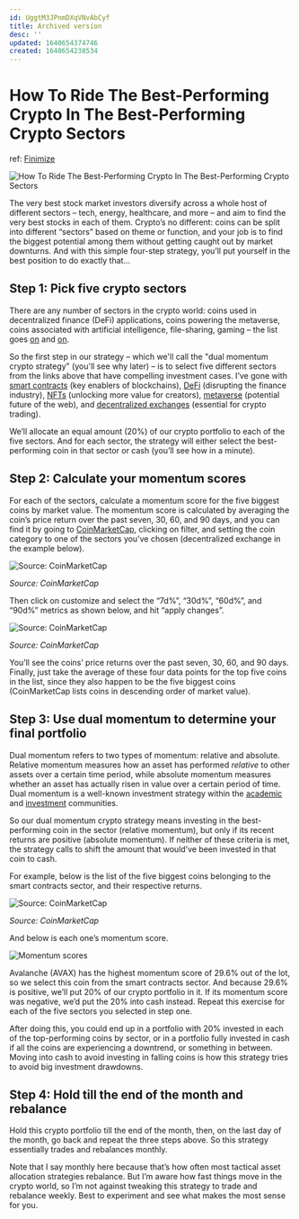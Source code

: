 ```yaml
---
id: UggtM3JPnmDXqVNvAbCyf
title: Archived version
desc: ''
updated: 1640654374746
created: 1640654238534
---
```

# How To Ride The Best-Performing Crypto In The Best-Performing Crypto Sectors

ref: [Finimize](https://subscriptions.finimize.com/content/Q29udGVudFBpZWNlOjM4ODM=/how-ride-best-performing-crypto-best-performing-crypto-sectors)

![How To Ride The Best-Performing Crypto In The Best-Performing Crypto Sectors](https://finimize-img.imgix.net/https%3A%2F%2Fi.imgur.com%2FfKgPNBJ.jpg?ixlib=python-3.1.2&s=84c6cd640b3567d0f792097312f68946)

The very best stock market investors diversify across a whole host of different sectors – tech, energy, healthcare, and more – and aim to find the very best stocks in each of them. Crypto’s no different: coins can be split into different “sectors” based on theme or function, and your job is to find the biggest potential among them without getting caught out by market downturns. And with this simple four-step strategy, you’ll put yourself in the best position to do exactly that…

## **Step 1: Pick five crypto sectors**

There are any number of sectors in the crypto world: coins used in decentralized finance (DeFi) applications, coins powering the metaverse, coins associated with artificial intelligence, file-sharing, gaming – the list goes [on](https://www.coingecko.com/en/categories) and [on](https://coinmarketcap.com/cryptocurrency-category/).

So the first step in our strategy – which we'll call the "dual momentum crypto strategy" (you'll see why later) – is to select five different sectors from the links above that have compelling investment cases. I’ve gone with [smart contracts](https://coinmarketcap.com/view/smart-contracts/) (key enablers of blockchains), [DeFi](https://coinmarketcap.com/view/defi/) (disrupting the finance industry), [NFTs](https://coinmarketcap.com/view/collectibles-nfts/) (unlocking more value for creators), [metaverse](https://coinmarketcap.com/view/metaverse/) (potential future of the web), and [decentralized exchanges](https://coinmarketcap.com/view/decentralized-exchange/) (essential for crypto trading).

We’ll allocate an equal amount (20%) of our crypto portfolio to each of the five sectors. And for each sector, the strategy will either select the best-performing coin in that sector or cash (you’ll see how in a minute).

## **Step 2: Calculate your momentum scores**

For each of the sectors, calculate a momentum score for the five biggest coins by market value. The momentum score is calculated by averaging the coin’s price return over the past seven, 30, 60, and 90 days, and you can find it by going to [CoinMarketCap](https://coinmarketcap.com/), clicking on filter, and setting the coin category to one of the sectors you’ve chosen (decentralized exchange in the example below).

![Source: CoinMarketCap](https://finimize-img.imgix.net/https%3A%2F%2Fi.imgur.com%2FuUomLd6.png?ixlib=python-3.1.2&s=56859160c4a684ee87b32cbb1822a24b)

_Source: CoinMarketCap_

Then click on customize and select the “7d%”, “30d%”, “60d%”, and “90d%” metrics as shown below, and hit “apply changes”.

![Source: CoinMarketCap](https://finimize-img.imgix.net/https%3A%2F%2Fi.imgur.com%2F3PplLqa.png?ixlib=python-3.1.2&s=2fe121ec4953b23d38151d91d64a59da)

_Source: CoinMarketCap_

You’ll see the coins’ price returns over the past seven, 30, 60, and 90 days. Finally, just take the average of these four data points for the top five coins in the list, since they also happen to be the five biggest coins (CoinMarketCap lists coins in descending order of market value).

## **Step 3: Use dual momentum to determine your final portfolio**

Dual momentum refers to two types of momentum: relative and absolute. Relative momentum measures how an asset has performed _relative_ to other assets over a certain time period, while absolute momentum measures whether an asset has actually risen in value over a certain period of time. Dual momentum is a well-known investment strategy within the [academic](https://papers.ssrn.com/sol3/papers.cfm?abstract_id=2042750) and [investment](https://engineeredportfolio.com/2018/05/02/accelerating-dual-momentum-investing/) communities.

So our dual momentum crypto strategy means investing in the best-performing coin in the sector (relative momentum), but only if its recent returns are positive (absolute momentum). If neither of these criteria is met, the strategy calls to shift the amount that would’ve been invested in that coin to cash.

For example, below is the list of the five biggest coins belonging to the smart contracts sector, and their respective returns.

![Source: CoinMarketCap](https://finimize-img.imgix.net/https%3A%2F%2Fi.imgur.com%2FotZxtmy.png?ixlib=python-3.1.2&s=fb438a4c38025ccaf30fe1dee8efaa7d)

_Source: CoinMarketCap_

And below is each one’s momentum score.

![Momentum scores](https://finimize-img.imgix.net/https%3A%2F%2Fi.imgur.com%2FJmmFjmR.png?ixlib=python-3.1.2&s=99c76a72ce5e45c9bda1d5b6768d036a)

Avalanche (AVAX) has the highest momentum score of 29.6% out of the lot, so we select this coin from the smart contracts sector. And because 29.6% is positive, we’ll put 20% of our crypto portfolio in it. If its momentum score was negative, we’d put the 20% into cash instead. Repeat this exercise for each of the five sectors you selected in step one.

After doing this, you could end up in a portfolio with 20% invested in each of the top-performing coins by sector, or in a portfolio fully invested in cash if all the coins are experiencing a downtrend, or something in between. Moving into cash to avoid investing in falling coins is how this strategy tries to avoid big investment drawdowns.

## **Step 4: Hold till the end of the month and rebalance**

Hold this crypto portfolio till the end of the month, then, on the last day of the month, go back and repeat the three steps above. So this strategy essentially trades and rebalances monthly.

Note that I say monthly here because that’s how often most tactical asset allocation strategies rebalance. But I’m aware how fast things move in the crypto world, so I’m not against tweaking this strategy to trade and rebalance weekly. Best to experiment and see what makes the most sense for you.